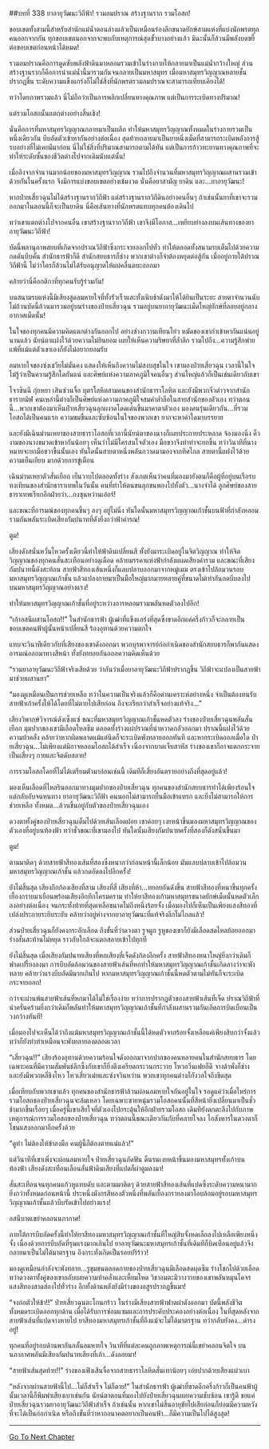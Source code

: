 ##บทที่ 338 ยาอายุวัฒนะวิถีฟ้า!
รวมลมปราณ สร้างฐานราก รวมโอสถ!

ขอบเขตทั้งสามนี้สำหรับสำนักแม่น้ำตอนล่างแล้วเป็นเหมือนร่องลึกขนาดยักษ์สามแห่งที่แบ่งนักพรตทุกคนออกจากกัน ทุกขอบเขตนอกจากจะพบกับเหตุการณ์สุดขั้วบางอย่างแล้ว มิฉะนั้นก็ล้วนมีพลังบดขยี้ต่อขอบเขตก่อนหน้าได้หมด!

รวมลมปราณคือการดูดซับพลังฟ้าดินมาหลอมรวมเข้าในร่างกายให้กลายมาเป็นแม่น้ำกว้างใหญ่ ส่วนสร้างฐานรากก็คือการนำแม่น้ำนี้มารวมกันจนกลายเป็นมหาสมุทร เมื่อมหาสมุทรวิญญาณหลายชั้นปรากฏขึ้น ระดับความแข็งแกร่งก็ไม่ใช่สิ่งที่นักพรตรวมลมปราณจะสามารถเทียบเคียงได้!

ทว่าโดยภาพรวมแล้ว นี่ไม่ถือว่าเป็นการพลิกเปลี่ยนทางคุณภาพ แต่เป็นการระเบิดทางปริมาณ!

แต่รวมโอสถนั้นแตกต่างอย่างสิ้นเชิง!

นั่นคือการที่มหาสมุทรวิญญาณกลายมาเป็นผลึก ทำให้มหาสมุทรวิญญาณทั้งหมดในร่างกายรวมเป็นหนึ่งเดียวกัน บีบอัดตัวเข้าหากันอย่างต่อเนื่อง สุดท้ายกลายมาเป็นยาหนึ่งเม็ดที่สามารถระเบิดพลังการสู้รบอย่างที่ไม่เคยมีมาก่อน นี่ไม่ใช่สิ่งที่ปริมาณสามารถตามได้ทัน แต่เป็นการก้าวทะยานทางคุณภาพที่จะทำให้ระดับชั้นของชีวิตต่างไปจากเดิมนับแต่นั้น!

เมื่ออิงจากจำนวนมากน้อยของมหาสมุทรวิญญาณ รวมไปถึงจำนวนที่มหาสมุทรวิญญาณผสานรวมเข้าด้วยกันในครั้งแรก จึงมีการแบ่งขอบเขตอย่างเข้มงวด นั่นคือยาสามัญ ยาดิน และ...ยาอายุวัฒนะ!

หากป๋ายเสี่ยวฉุนไม่ได้สร้างฐานรากวิถีฟ้า แต่สร้างฐานรากวิถีดินอย่างคนอื่นๆ ถ้าเช่นนั้นยาที่เขาจะรวมออกมาในตอนนี้ก็จะเป็นยาดิน นี่คือเส้นทางที่นักพรตแทบทุกคนต้องเดินไป

ทว่าเขาแตกต่างไปจากคนอื่น เขาสร้างฐานรากวิถีฟ้า เขาจึงมีโอกาส...เหยียบย่างลงบนเส้นทางของยาอายุวัฒนะวิถีฟ้า!

บัดนี้พลานุภาพสยบที่เกิดจากปราณวิถีฟ้าซึ่งกระจายออกไปทั่ว ทำให้ตลอดทั้งสนามรบเต็มไปด้วยความกดดันบีบคั้น สำนักธารฟ้าก็ดี สำนักสยบธารก็ช่าง พวกเขาต่างก็จำต้องหยุดต่อสู้กัน เมื่ออยู่ภายใต้ปราณวิถีฟ้านี้ ไม่ว่าใครก็ล้วนไม่ได้รับอนุญาตให้แผ่คลื่นตบะออกมา

คล้ายว่านี่คือกติกาที่ทุกคนรับรู้ร่วมกัน!

บนสนามรบแห่งนี้มีเสียงสูดลมหายใจที่ทั้งรัวเร็วและทั้งเนิบช้าดังมาให้ได้ยินเป็นระยะ สายตาจำนวนนับไม่ถ้วนบัดนี้ล้วนมารวมอยู่บนร่างของป๋ายเสี่ยวฉุน รวมอยู่บนยาอายุวัฒนะเม็ดใหญ่ยักษ์ที่ลอยอยู่กลางอากาศเม็ดนั้น!

ในใจของทุกคนมีความคิดแตกต่างกันออกไป อย่างซ่างกวานเทียนโย่ว หมัดของเขากำเข้าหากันแน่นอยู่นานแล้ว นัยน์ตาแฝงไว้ด้วยความไม่ยินยอม เผยให้เห็นความริษยาที่ล้ำลึก รวมไปถึง...ความรู้สึกพ่ายแพ้ที่แม้แต่ตัวเขาเองก็ยังไม่อยากยอมรับ

ลมหายใจของซ่งเชวียไม่มั่นคง แสดงให้เห็นถึงความไม่สงบสุขในใจ เขามองป๋ายเสี่ยวฉุน เวลานี้ในใจไม่รู้ว่าเป็นความรู้สึกใดกันแน่ และศิษย์แห่งความภาคภูมิใจคนอื่นๆ ส่วนใหญ่แล้วก็เป็นเช่นเดียวกับเขา

โจวซินฉี กุ่ยหยา เสินซ่วนจื่อ บุตรโลหิตสามคนของสำนักธาราโลหิต และยังมีพวกจิ๋วต่าวจากสำนักธาราทมิฬ คนเหล่านี้ต่างก็เป็นศิษย์แห่งความภาคภูมิใจสมคำล่ำลือในสายสำนักของตัวเอง ทว่าตอนนี้...พวกเขาต้องมาเห็นป๋ายเสี่ยวฉุนลุกผงาดโดดเด่นขึ้นมาคาตาตัวเอง มองคนรุ่นเดียวกัน...ที่รวมโอสถได้เป็นคนแรก ความขมขื่นและซับซ้อนในใจของพวกเขา ยากจะหาคำใดมาบรรยาย

และยังมีเฉินม่านเหยาของสายธาราโอสถที่เวลานี้นัยน์ตาของนางก็เผยประกายประหลาด จ้องมองนิ่ง คิ้วงามของนางขมวดเข้าหากันน้อยๆ เห็นว่าไม่มีใครสนใจตัวเอง มือขวาจึงทำท่าจะยกขึ้น ทว่าวินาทีที่นางหมายจะยกมือขวาขึ้นนั้นเอง ทันใดนั้นสายตาหนึ่งพลันกวาดมามองจากทิศไกล สายตานี้แฝงไว้ด้วยความเย็นเยียบ มากด้วยการขู่เตือน

เฉินม่านเหยาตัวสั่นเยือก เย็นวาบไปตลอดทั้งร่าง สังเกตเห็นว่าคนที่มองมายังตนก็คือผู้ที่อยู่บนเรือรบทงเทียนของสำนักธาราเทพในวันนั้น คนที่ทำให้ตนขนลุกขนพองไปทั้งตัว...นางจำได้ ลูกศิษย์ของสายธาราเทพเรียกอีกฝ่ายว่า...กงซุนหว่านเอ๋อร์!

และขณะที่อารมณ์ของทุกคนขึ้นๆ ลงๆ อยู่ไม่นิ่ง ทันใดนั้นมหาสมุทรวิญญาณเก้าชั้นบนฟ้าที่กำลังหลอมรวมกันพลันระเบิดเสียงกัมปนาทที่ดังยิ่งกว่าฟ้าคำรณ!

ตูม!

เสียงดังสนั่นหวั่นไหวครั้งเดียวนี้ทำให้ฟ้าดินเปลี่ยนสี ทั้งยังมาระเบิดอยู่ในจิตวิญญาณ ทำให้จิตวิญญาณของทุกคนสั่นสะเทือนอย่างดุเดือด คล้ายมรรคาแห่งฟ้ากำลังแผดเสียงคำราม และขณะที่เสียงกัมปนาทนี้ดังสะท้อน สายฟ้าสีทองเส้นหนึ่งก็แลบปลาบออกมาจากหมู่เมฆ ตรงเข้าไปล้อมวนรอบมหาสมุทรวิญญาณเก้าชั้น แล้วแปลงกายมาเป็นมือใหญ่มากมายหลายคู่ที่ขนาดไม่เท่ากันกดบีบลงไปบนมหาสมุทรวิญญาณอย่างแรง!

ทำให้มหาสมุทรวิญญาณเก้าชั้นที่อยู่ระหว่างการหลอมรวมพลันหดตัวลงไปอีก!

“เก้าอสนีผสานโอสถ!!” ในสำนักธารฟ้า ผู้เฒ่าที่แข็งแกร่งที่สุดซึ่งขาดอีกแค่ครึ่งก้าวก็จะกลายเป็นขอบเขตคนฟ้าผู้นั้นหน้าเปลี่ยนสี ร้องอุทานด้วยความตกใจ

แทบจะวินาทีเดียวกับที่เสียงของเขาดังออกมา พวกบุรพาจารย์ก่อกำเนิดของสำนักสยบธารก็พากันแสดงอารมณ์ออกมาทางสีหน้า ทั้งยังทยอยกันออกความคิดเห็นด้วย

“รวมยาอายุวัฒนะวิถีฟ้าจริงเสียด้วย ว่ากันว่าเมื่อยาอายุวัฒนะวิถีฟ้าปรากฏขึ้น วิถีฟ้าจะแปลงเป็นสายฟ้ามาช่วยผสานยา”

“มองดูเหมือนเป็นการช่วยเหลือ ทว่าในความเป็นจริงแล้วก็คือด่านเคราะห์อย่างหนึ่ง จำเป็นต้องทนรับสายฟ้าเก้าครั้งให้ได้โดยที่ไม่ตายไปเสียก่อน ถึงจะเรียกว่าสำเร็จอย่างแท้จริง...”

เสียงวิพากษ์วิจารณ์ดังเซ็งแซ่ ขณะที่มหาสมุทรวิญญาณเก้าชั้นหดตัวลง ร่างของป๋ายเสี่ยวฉุนพลันสั่นเยือก มุมปากของเขามีเลือดไหลซึม ตลอดทั้งร่างแผ่ปราณที่น่าหวาดกลัวออกมา ปราณนี้แฝงไว้ด้วยความบ้าคลั่ง คล้ายว่าหากผิดพลาดแม้แต่นิดก็จะระเบิดพังทลายออกทันที และหากระเบิดออกเมื่อใด ป๋ายเสี่ยวฉุน...ไม่เพียงแต่มิอาจหลอมโอสถได้สำเร็จ เนื่องจากบาดเจ็บสาหัส ร่างของเขาก็อาจแตกกระจายเป็นเสี่ยงๆ กายและจิตดับสลาย!

การรวมโอสถโดยที่ไม่ได้เตรียมตัวมาก่อนเช่นนี้ เดิมทีก็เสี่ยงอันตรายอย่างถึงที่สุดอยู่แล้ว!

มองเห็นเลือดที่ไหลรินออกมาทางมุมปากของป๋ายเสี่ยวฉุน ทุกคนของสำนักสยบธารทำได้เพียงร้อนใจ แต่กลับอับจนหนทาง ยาอายุวัฒนะวิถีฟ้า คนนอกไม่สามารถยื่นมือเข้าแทรก และยิ่งไม่สามารถให้การช่วยเหลือ ทั้งหมด...ล้วนขึ้นอยู่กับตัวของป๋ายเสี่ยวฉุนเอง

ดวงตาทั้งคู่ของป๋ายเสี่ยวฉุนเต็มไปด้วยเส้นเลือดฝอย เขาค่อยๆ เงยหน้าขึ้นมองมหาสมุทรวิญญาณของตัวเองที่อยู่บนท้องฟ้า ทว่าชั่วขณะที่เขามองไป ทันใดนั้นเสียงกัมปนาทครั้งที่สองก็ดังสนั่นขึ้นมา

ตูม!

ตามมาติดๆ ด้วยสายฟ้าสีทองเส้นที่สองซึ่งหนากว่าก่อนหน้านี้เล็กน้อย มันแลบปลาบเข้าไปล้อมวนมหาสมุทรวิญญาณเก้าชั้น แล้วกดอัดลงไปอีกครั้ง!

ยังไม่สิ้นสุด เสียงกึกก้องเสียงที่สาม เสียงที่สี่ เสียงที่ห้า...ทยอยกันดังขึ้น สายฟ้าสีทองที่หนาขึ้นทุกครั้งเยื้องกรายมาเยือนพร้อมเสียงอึกทึกโครมคราม ทำให้ยาสีทองเก้ามหาสมุทรขนาดยักษ์เม็ดนั้นหดตัวเล็กลงอย่างต่อเนื่อง จนกระทั่งท้ายที่สุดเหลือขนาดไม่ถึงหนึ่งร้อยจั้ง เมื่อมองไปก็เห็นเป็นเพียงแสงสีทองที่เปล่งประกายระยิบระยับ คล้ายว่าอยู่ห่างจากยาอายุวัฒนะที่แท้จริงอีกไม่ไกลแล้ว!

ส่วนป๋ายเสี่ยวฉุนก็ยังคงกระอักเลือด ถึงขั้นที่ว่าดวงตา รูจมูก รูหูของเขาก็ยังมีเลือดสดไหลย้อยออกมา ร่างสั่นสะท้านไม่หยุด ราวกับใกล้จะแตกสลายเข้าไปทุกที

ยังไม่สิ้นสุด เมื่อเสียงกัมปนาทเสียงที่หกเสียงที่เจ็ดดังก้องอีกครั้ง สายฟ้าสีทองหนาใหญ่ยิ่งกว่าเดิมก็ฟาดเปรี้ยงลงมา การบีบอัดล้อมวนของสายฟ้าเส้นที่หกทำให้มหาสมุทรวิญญาณเก้าชั้นเกิดลางว่าจะพังทลาย คล้ายว่าแรงบีบอัดมีมากเกินไป หากมหาสมุทรวิญญาณเก้าชั้นนี้หดตัวตามไม่ทันก็จะระเบิดกระจายออก!

กว่าจะผ่านพ้นสายฟ้าเส้นที่หกมาได้ไม่ใช่เรื่องง่าย ทว่าการปรากฏตัวของสายฟ้าเส้นที่เจ็ด ปราณวิถีฟ้าที่น่าครั่นคร้ามยิ่งกว่าเดิมก็พลันทำให้มหาสมุทรวิญญาณเก้าชั้นที่กำลังผสานรวมกันเกิดการบิดเบือนเป็นวงกว้างทันที!

เมื่อมองไปจะเห็นได้ว่าถึงแม้มหาสมุทรวิญญาณเก้าชั้นนี้ได้หดตัวจากร้อยจั้งเหลือแค่เพียงสิบกว่าจั้งแล้ว ทว่าก็ยังทำท่าเหมือนจะพังทลายลงตลอดเวลา

“เสี่ยวฉุน!!” เสียงร้องอุทานด้วยความร้อนใจดังออกมาจากปากของคนหลายคนในสำนักสยบธาร โดยเฉพาะคนที่มีความสัมพันธ์ลึกซึ้งกับเขาก็ยิ่งตึงเครียดกระวนกระวาย โหวอวิ๋นเฟยก็ดี จางต้าพั่งก็ช่าง และยังมีพวกหลี่ชิงโหว โหวเสี่ยวเม่ยและซ่งจวินหว่าน พวกเขาทุกคนต่างก็กังวลใจถึงขีดสุด

เมื่อเทียบกับพวกเขาแล้ว ทุกคนของสำนักธารฟ้าล้วนผ่อนลมหายใจกันอยู่ในใจ รอดูแค่ว่าเมื่อไหร่การรวมโอสถของป๋ายเสี่ยวฉุนจะล้มเหลว โดยเฉพาะชายหนุ่มรวมโอสถคนนั้นที่สีหน้ายิ่งเปลี่ยนมาเป็นชั่วช้ามากขึ้นเรื่อยๆ เมื่อครู่นี้เขาเสียใจที่ตัวเองไปกระตุ้นให้อีกฝ่ายรวมโอสถ เดิมทียังตกตะลึงไปกับภาพเหตุการณ์การรวมโอสถของป๋ายเสี่ยวฉุน ทว่าตอนนี้ขณะเดียวกันกับที่คลายใจลง ไอสังหารในดวงตาก็โชนแสงออกมาอีกครั้งด้วย

“ดูท่า ไม่ต้องให้ข้าลงมือ คนผู้นี้ก็ต้องตายแน่แล้ว!”

แต่วินาทีที่เขาเพิ่งจะผ่อนลมหายใจ ป๋ายเสี่ยวฉุนกัดฟัน ดิ้นรนเงยหน้าขึ้นมองมหาสมุทรทั้งเก้าบนท้องฟ้า เสียงดังสะเทือนเลือนลั่นฟ้าดินเสียงที่แปดก็ผ่าตูมลงมา!

สั่นสะเทือนจนทุกคนแก้วหูแทบดับ และตามมาติดๆ ด้วยสายฟ้าสีทองเส้นที่แปดซึ่งระดับความหนามากยิ่งกว่าทั้งหมดก่อนหน้านี้ ประหนึ่งมังกรสีทองตัวหนึ่งที่พลันเยื้องกรายลงมาโอบล้อมอยู่รอบมหาสมุทรวิญญาณเก้าชั้นแล้วบีบรัดเข้าไปอย่างแรง!

อสนีบาตเขย่าคลอนนภากาศ!

ภายใต้การบีบอัดครั้งนี้ทำให้ยาสีทองมหาสมุทรวิญญาณเก้าชั้นที่ใหญ่สิบจั้งหดเล็กลงไปเหลือเพียงหนึ่งจั้ง เนื่องด้วยการบีบอัดที่รุนแรงมากเกินไป ยาอายุวัฒนะมหาสมุทรเก้าชั้นที่เดิมทีก็บิดเบือนอยู่แล้วจึงกลายมาเป็นไม่ได้มาตรฐาน ถึงกระทั่งเกิดเป็นรอยปริร้าว!

มองดูเหมือนกำลังจะพังทลาย...รูขุมขนตลอดกายของป๋ายเสี่ยวฉุนมีเลือดสดผุดซึม ร่างโชกไปด้วยเลือด ทว่าดวงตาทั้งคู่ของเขากลับเผยความบ้าคลั่งและเหี้ยมโหด วิชาอมตะมิวางวายของเขาพลันหมุนโคจร แสงสีทองสาดส่องไปทั่วร่าง อีกทั้งด้านหลังยังมีร่างของอสูรปรากฏขึ้นมา!

“จงก่อตัวให้ข้า!!” ป๋ายเสี่ยวฉุนตะโกนกร้าว ในร่างมีเสียงสายฟ้าฟาดผ่าดังออกมา บัดนี้พลังชีวิตทั้งหมดระเบิดออกทุกด้าน เมื่อได้รับการซ่อมแซมและการประคับประคองอย่างต่อเนื่อง ในที่สุดหลังจากสายฟ้าเส้นที่แปดจางหายไป ยาสีทองมหาสมุทรเก้าชั้นที่ถึงแม้จะไม่ได้มาตรฐาน ทว่ากลับยังคง...ดำรงอยู่!

ทุกคนที่อยู่รอบด้านพากันกลั้นลมหายใจ วินาทีที่แต่ละคนถูกภาพเหตุการณ์นี้เขย่าคลอนจิตใจ บนนภากาศพลันมีเสียงกัมปนาทเสียงที่เก้า...ดังลอยมา!

“สายฟ้าเส้นสุดท้าย!!” ร่างของเฟิงเสินจื่อจากสายธาราโลหิตสั่นเทาน้อยๆ เอ่ยปากด้วยเสียงแผ่วเบา

“หลังจากผ่านสายฟ้านี้ไป...ไม่ก็สำเร็จ ไม่ก็ตาย!” ในสำนักธารฟ้า ผู้เฒ่าที่ขาดอีกครึ่งก้าวก็เป็นคนฟ้าผู้นั้นเวลานี้ก็พึมพำเสียงเบาเช่นกัน นัยน์ตาตอนที่มองไปยังป๋ายเสี่ยวฉุนเผยความซับซ้อน เขารู้ดี ขอแค่ป๋ายเสี่ยวฉุนรวมยาอายุวัฒนะวิถีฟ้าสำเร็จ ถ้าเช่นนั้น หากเขาไม่สิ้นอายุขัยไปเสียก่อนก็ย่อมมีความหวังที่จะได้เป็นก่อกำเนิด หรือถึงขั้นที่ว่าหากอนาคตอยากเป็นคนฟ้า...ก็มีความเป็นไปได้สูงสุด!


------


[Go To Next Chapter]( ./13.md)